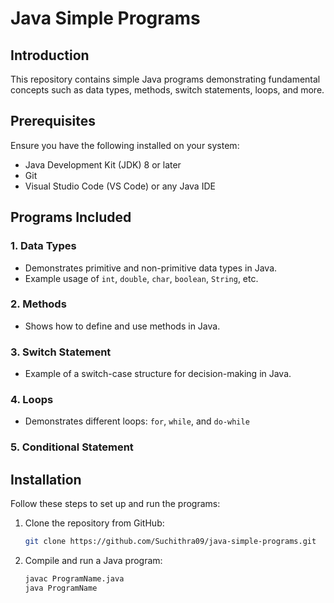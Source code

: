 # Java Simple Programs

## Introduction
This repository contains simple Java programs demonstrating fundamental concepts such as data types, methods, switch statements, loops, and more.

## Prerequisites
Ensure you have the following installed on your system:
- Java Development Kit (JDK) 8 or later
- Git
- Visual Studio Code (VS Code) or any Java IDE

## Programs Included
### 1. Data Types
- Demonstrates primitive and non-primitive data types in Java.
- Example usage of `int`, `double`, `char`, `boolean`, `String`, etc.

### 2. Methods
- Shows how to define and use methods in Java.

### 3. Switch Statement
- Example of a switch-case structure for decision-making in Java.

### 4. Loops
- Demonstrates different loops: `for`, `while`, and `do-while`

### 5. Conditional Statement

## Installation
Follow these steps to set up and run the programs:
1. Clone the repository from GitHub:
   ```sh
   git clone https://github.com/Suchithra09/java-simple-programs.git
   ```
  
2. Compile and run a Java program:
   ```sh
   javac ProgramName.java
   java ProgramName
  

